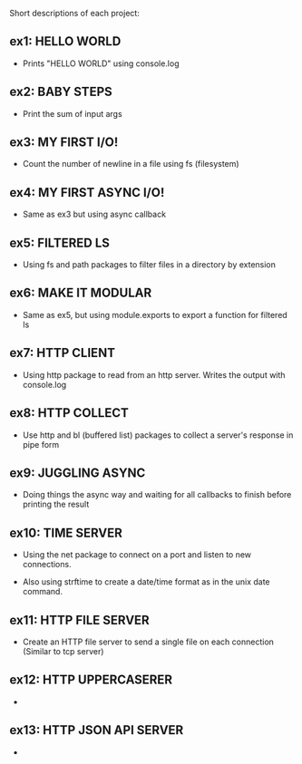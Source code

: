Short descriptions of each project:

ex1:  HELLO WORLD
-----------------

* Prints "HELLO WORLD" using console.log


ex2:  BABY STEPS
----------------

* Print the sum of input args


ex3:  MY FIRST I/O!
-------------------

* Count the number of newline in a file
  using fs (filesystem)


ex4:  MY FIRST ASYNC I/O!
-------------------------

* Same as ex3 but using async callback


ex5:  FILTERED LS
-----------------

* Using fs and path packages to filter
  files in a directory by extension


ex6:  MAKE IT MODULAR
---------------------

* Same as ex5, but using module.exports
  to export a function for filtered ls


ex7:  HTTP CLIENT
-----------------

* Using http package to read from an
  http server.  Writes the output
  with console.log


ex8:  HTTP COLLECT
------------------

* Use http and bl (buffered list)
  packages to collect a server's
  response in pipe form


ex9:  JUGGLING ASYNC
--------------------

* Doing things the async way and
  waiting for all callbacks to finish
  before printing the result


ex10:  TIME SERVER
------------------

* Using the net package to connect
  on a port and listen to new connections.

* Also using strftime to create a
  date/time format as in the unix date
  command.


ex11:  HTTP FILE SERVER
-----------------------

* Create an HTTP file server to send
  a single file on each connection
  (Similar to tcp server)


ex12:  HTTP UPPERCASERER
------------------------

* 


ex13:  HTTP JSON API SERVER
---------------------------

* 
